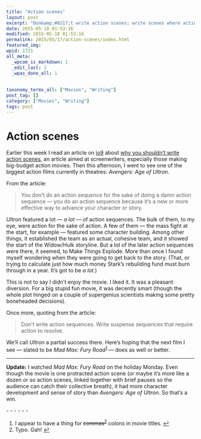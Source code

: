```yaml
---
title: "Action scenes"
layout: post
excerpt: "Don&amp;#8217;t write action scenes; write scenes where action takes place."
date: 2015-05-18 01:53:16
modified: 2015-05-18 01:53:16
permalink: 2015/05/17/action-scenes/index.html
featured_img: 
wpid: 1721
all_meta: 
  _wpcom_is_markdown: 1
  _edit_last: 1
  _wpas_done_all: 1
  
  
taxonomy_terms_all: ["Movies", "Writing"]
post_tag: []
category: ["Movies", "Writing"]
tags: post
---
```


# Action scenes

Earlier this week I read an article on [io9](http://io9.com) about [why you shouldn’t write action scenes](http://io9.com/why-you-should-never-write-action-scenes-into-your-tent-511712234), an article aimed at screenwriters, especially those making big-budget action movies. Then this afternoon, I went to see one of the biggest action films currently in theatres: *Avengers: Age of Ultron*.

From the article:

> You don’t do an action sequence for the sake of doing a damn action sequence — you do an action sequence because it’s a new or more effective way to advance your character or story.

*Ultron* featured a lot — *a lot* — of action sequences. The bulk of them, to my eye, were action for the sake of action. A few of them — the mass fight at the start, for example — featured some character building. Among other things, it established the team as an actual, cohesive team, and it showed the start of the Widow/Hulk storyline. But a lot of the later action sequences were there, it seemed, to Make Things Explode. More than once I found myself wondering when they were going to get back to the story. (That, or trying to calculate just how much money Stark’s rebuilding fund must burn through in a year. It’s got to be *a lot*.)

This is not to say I didn’t enjoy the movie. I liked it. It was a pleasant diversion. For a big stupid fun movie, it was decently smart (though the whole plot hinged on a couple of supergenius scientists making some pretty boneheaded decisions).

Once more, quoting from the article:

> Don’t write action sequences. Write suspense sequences that require action to resolve.

We’ll call *Ultron* a partial success there. Here’s hoping that the next film I see — slated to be *Mad Max: Fury Road*<sup id="fnref-1721-1">[1](#fn-1721-1)</sup> — does as well or better.

- - - - - -

**Update:** I watched *Mad Max: Fury Road* on the holiday Monday. Even though the movie is one protracted action scene (or maybe it’s more like a dozen or so action scenes, linked together with brief pauses so the audience can catch their collective breath), it had more character development and sense of story than *Avengers: Age of Ultron*. So that’s a win.

<div class="footnotes">- - - - - -

1. I appear to have a thing for <del>commas</del><sup id="fnref-1721-2">[2](#fn-1721-2)</sup> *colons* in movie titles. [↩](#fnref-1721-1)
2. Typo. Gah! [↩](#fnref-1721-2)

</div>